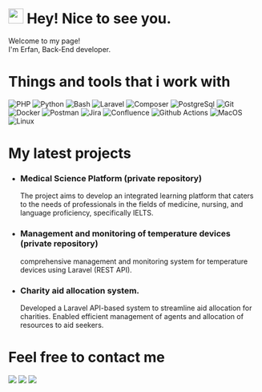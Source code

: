 <h1><img src="https://emojis.slackmojis.com/emojis/images/1531849430/4246/blob-sunglasses.gif?1531849430" width="30"/> Hey! Nice to see you.</h1>

<p>Welcome to my page! </br> I'm Erfan, Back-End developer</b>. </p>

<h1>Things and tools that i work with</h1>

![PHP](https://img.shields.io/badge/-PHP-007ACC?style=flat-square&logo=php&logoColor=white)
![Python](https://img.shields.io/badge/-Python-46a2f1?style=flat-square&logo=python&logoColor=white)
![Bash](https://img.shields.io/badge/-Bash-black?style=flat-square&logo=tmux&logoColor=white)
![Laravel](https://img.shields.io/badge/-Laravel-red?style=flat-square&logo=laravel&logoColor=white)
![Composer](https://img.shields.io/badge/-Composer-gray?style=flat-square&logo=composer&logoColor=white)
![PostgreSql](https://img.shields.io/badge/-PostgreSql-45b8d8?style=flat-square&logo=PostgreSql&logoColor=white)
![Git](https://img.shields.io/badge/-Git-F05032?style=flat-square&logo=git&logoColor=white)
![Docker](https://img.shields.io/badge/-Docker-46a2f1?style=flat-square&logo=docker&logoColor=white)
![Postman](https://img.shields.io/badge/-Postman-orange?style=flat-square&logo=postman&logoColor=white)
![Jira](https://img.shields.io/badge/-Jira-5849BE?style=flat-square&logo=Jira&logoColor=white)
![Confluence](https://img.shields.io/badge/-Confluence-blue?style=flat-square&logo=Confluence&logoColor=white)
![Github Actions](https://img.shields.io/badge/-Github_Actions-2088FF?style=flat-square&logo=github-actions&logoColor=white)
![MacOS](https://img.shields.io/badge/-MacOS-black?style=flat-square&logo=apple&logoColor=white)
![Linux](https://img.shields.io/badge/-Linux-orange?style=flat-square&logo=linux&logoColor=white)

<h1>My latest projects</h2>
<ul>
  <li> <h3>Medical Science Platform (private repository)</h3>The project aims to develop an integrated learning platform that caters to the needs of professionals in the fields of medicine, nursing, and language proficiency, specifically IELTS.</i></li>
  <li> <h3>Management and monitoring of temperature devices (private repository)</h3>comprehensive management and monitoring system for temperature devices using Laravel (REST API).</i></li>
  <li> <h3>Charity aid allocation system.</h3>Developed a Laravel API-based system to streamline aid allocation for charities. Enabled efficient management of agents and allocation of resources to aid seekers.</i></li>
</ul>

<h1>Feel free to contact me</h1>
<a href="https://t.me/Erfanemune" target="_blank"><img src="https://img.shields.io/badge/Telegram-%40erfanemune-28a8ea"></a>
<a rel="me" href="https://instagram.com/erfanemun___" target="_blank"><img src="https://img.shields.io/badge/Instagram-%40erfanemune___ -blueviolet"></a>
<a href="https://www.linkedin.com/in/erfan-ghorbani-339762190/" target="_blank"><img src="https://img.shields.io/badge/LinkedIn-Erfan Ghorbani-informational"></a>








